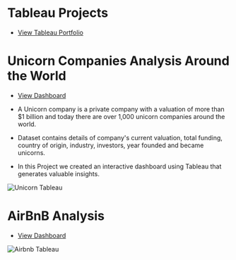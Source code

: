 # Tableau Projects

* [View Tableau Portfolio](https://public.tableau.com/app/profile/chinniarchana)

# Unicorn Companies Analysis Around the World

* [View Dashboard](https://public.tableau.com/app/profile/chinniarchana/viz/UnicornCompanies_16517599620580/Dashboard1)

* A Unicorn company is a private company with a valuation of more than $1 billion and today there are over 1,000 unicorn companies around the world.

* Dataset contains details of company's current valuation, total funding, country of origin, industry, investors, year founded and became unicorns.

* In this Project we created an interactive dashboard using Tableau that generates valuable insights.

![Unicorn Tableau](https://user-images.githubusercontent.com/70010985/173510025-e44bd15e-d678-436e-bbb0-f71cb15d34a2.JPG)


# AirBnB Analysis 

* [View Dashboard](https://public.tableau.com/app/profile/chinniarchana/viz/AirBnBProject_16457025612450/Dashboard1)

![Airbnb Tableau](https://user-images.githubusercontent.com/70010985/173508156-662eec34-1698-4ab1-9423-e37a6f044f53.JPG)
